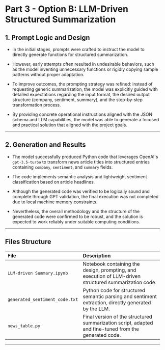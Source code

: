 # Part 3 - Option B: LLM-Driven Structured Summarization

## 1. Prompt Logic and Design

- In the initial stages, prompts were crafted to instruct the model to directly generate functions for structured summarization.
  
- However, early attempts often resulted in undesirable behaviors, such as the model inventing unnecessary functions or rigidly copying sample patterns without proper adaptation.
  
- To improve outcomes, the prompting strategy was refined: instead of requesting generic summarization, the model was explicitly guided with detailed expectations regarding the input format, the desired output structure (company, sentiment, summary), and the step-by-step transformation process.
  
- By providing concrete operational instructions aligned with the JSON schema and LLM capabilities, the model was able to generate a focused and practical solution that aligned with the project goals.

---

## 2. Generation and Results

- The model successfully produced Python code that leverages OpenAI's `gpt-3.5-turbo` to transform news article titles into structured entries containing `company`, `sentiment`, and `summary` fields.
  
- The code implements semantic analysis and lightweight sentiment classification based on article headlines.
  
- Although the generated code was verified to be logically sound and complete through GPT validation, the final execution was not completed due to local machine memory constraints.
  
- Nevertheless, the overall methodology and the structure of the generated code were confirmed to be robust, and the solution is expected to work reliably under suitable computing conditions.

---

## Files Structure

| File | Description |
|:-----|:------------|
| `LLM-driven Summary.ipynb` | Notebook containing the design, prompting, and execution of LLM-driven structured summarization code. |
| `generated_sentiment_code.txt` | Python code for structured semantic parsing and sentiment extraction, directly generated by the LLM. |
| `news_table.py` | Final version of the structured summarization script, adapted and fine-tuned from the generated code. |

---
